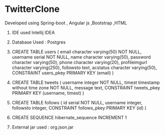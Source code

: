 # TwitterClone
Developed using Spring-boot , Angular js ,Bootstrap ,HTML 

1. IDE used Intellij IDEA 
2. Database Used : Postgres

3.	CREATE TABLE users
(
  email character varying(50) NOT NULL,
  username serial NOT NULL,
  name character varying(50),
  password character varying(50),
  phone character varying(20),
  profileimgurl character varying(250),
  followsto text,
  acstatus character varying(50),
  CONSTRAINT users_pkey PRIMARY KEY (email)
)

4.	CREATE TABLE tweets
(
  username integer NOT NULL,
  timest timestamp without time zone NOT NULL,
  message text,
  CONSTRAINT tweets_pkey PRIMARY KEY (username, timest)
)



5.	CREATE TABLE follows
(
  id serial NOT NULL,
  username integer,
  followsto integer,
  CONSTRAINT follows_pkey PRIMARY KEY (id)
)



6.	CREATE SEQUENCE hibernate_sequence  INCREMENT 1
7. 	External jar used : org.json.jar
	
